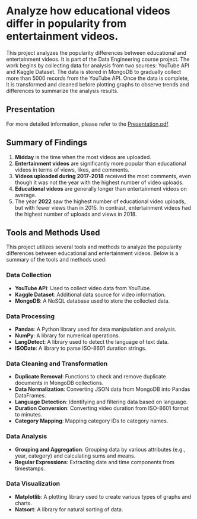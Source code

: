 # Analyze how educational videos differ in popularity from entertainment videos.

This project analyzes the popularity differences between educational and entertainment videos. It is part of the Data Engineering course project. The work begins by collecting data for analysis from two sources: YouTube API and Kaggle Dataset. The data is stored in MongoDB to gradually collect more than 5000 records from the YouTube API. Once the data is complete, it is transformed and cleaned before plotting graphs to observe trends and differences to summarize the analysis results.
## Presentation
For more detailed information, please refer to the [Presentation.pdf](./Presentation.pdf)

## Summary of Findings

1. **Midday** is the time when the most videos are uploaded.
2. **Entertainment videos** are significantly more popular than educational videos in terms of views, likes, and comments.
3. **Videos uploaded during 2017-2018** received the most comments, even though it was not the year with the highest number of video uploads.
4. **Educational videos** are generally longer than entertainment videos on average.
5. The year **2022** saw the highest number of educational video uploads, but with fewer views than in 2015. In contrast, entertainment videos had the highest number of uploads and views in 2018.

## Tools and Methods Used

This project utilizes several tools and methods to analyze the popularity differences between educational and entertainment videos. Below is a summary of the tools and methods used:

### Data Collection
- **YouTube API**: Used to collect video data from YouTube.
- **Kaggle Dataset**: Additional data source for video information.
- **MongoDB**: A NoSQL database used to store the collected data.

### Data Processing
- **Pandas**: A Python library used for data manipulation and analysis.
- **NumPy**: A library for numerical operations.
- **LangDetect**: A library used to detect the language of text data.
- **ISODate**: A library to parse ISO-8601 duration strings.

### Data Cleaning and Transformation
- **Duplicate Removal**: Functions to check and remove duplicate documents in MongoDB collections.
- **Data Normalization**: Converting JSON data from MongoDB into Pandas DataFrames.
- **Language Detection**: Identifying and filtering data based on language.
- **Duration Conversion**: Converting video duration from ISO-8601 format to minutes.
- **Category Mapping**: Mapping category IDs to category names.

### Data Analysis
- **Grouping and Aggregation**: Grouping data by various attributes (e.g., year, category) and calculating sums and means.
- **Regular Expressions**: Extracting date and time components from timestamps.

### Data Visualization
- **Matplotlib**: A plotting library used to create various types of graphs and charts.
- **Natsort**: A library for natural sorting of data.
